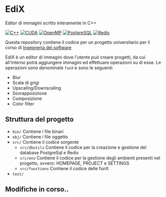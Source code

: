# EdiX

Editor di immagini scritto interamente in C++

[![C++](https://img.shields.io/badge/C++-00599C?style=for-the-badge&logo=c%2B%2B&logoColor=white)](https://isocpp.org/)
[![CUDA](https://img.shields.io/badge/CUDA-76B900?style=for-the-badge&logo=nvidia&logoColor=white)](https://developer.nvidia.com/cuda-zone)
[![OpenMP](https://img.shields.io/badge/OpenMP-00599C?style=for-the-badge&logo=openmp&logoColor=white)](https://www.openmp.org/)
[![PostgreSQL](https://img.shields.io/badge/PostgreSQL-336791?style=for-the-badge&logo=postgresql&logoColor=white)](https://www.postgresql.org/)
[![Redis](https://img.shields.io/badge/Redis-DC382D?style=for-the-badge&logo=redis&logoColor=white)](https://redis.io/)

Questa repository contiene il codice per un progetto universitario per il corso di [Ingegneria del software](https://corsidilaurea.uniroma1.it/it/view-course-details/2023/29923/20190322090929/1c0d2a0e-d989-463c-a09a-00b823557edd/f5e77c3f-84d5-4123-8b84-8a0a5c597463/15ecc655-f8c0-4c3f-afcf-da46946dcf5f/95212068-f314-40bc-b767-b909de17d286?guid_cv=f5e77c3f-84d5-4123-8b84-8a0a5c597463&current_erogata=1c0d2a0e-d989-463c-a09a-00b823557edd)

EdiX è un editor di immagini dove l'utente può creare progetti, da cui all'interno potrà aggiungere immagini ed effettuare operazioni su di esse. Le operazioni sono denominate `funX` e sono le seguenti:

* Blur
* Scala di grigi
* Upscaling/Downscaling
* Sovrapposizione
* Composizione
* Color filter

## Struttura del progetto

* `bin/` Contiene i file binari
* `obj/` Contiene i file oggetto
* `src/` Contiene il codice sorgente
  * `src/dbutils` Contiene il codice per la creazione e gestione del database PostgreSql e Redis
  * `src/env` Contiene il codice per la gestione degli ambienti presenti nel progetto, ovvero: HOMEPAGE, PROJECT e SETTINGS
  * `src/functions` Contiene il codice delle funX
* `test/`

## Modifiche in corso..